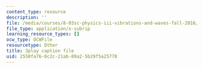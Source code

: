 ```yaml
---
content_type: resource
description: ''
file: /media/courses/8-03sc-physics-iii-vibrations-and-waves-fall-2016/2550fa760c2c21ab89a25b29f5a25778_GUgIh6ff86Y.srt
file_type: application/x-subrip
learning_resource_types: []
ocw_type: OCWFile
resourcetype: Other
title: 3play caption file
uid: 2550fa76-0c2c-21ab-89a2-5b29f5a25778
---
```


